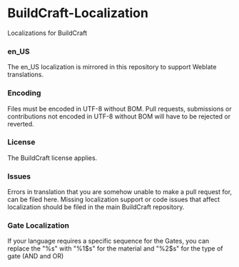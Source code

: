 BuildCraft-Localization
=======================

Localizations for BuildCraft

### en_US

The en_US localization is mirrored in this repository to support Weblate translations.

### Encoding

Files must be encoded in UTF-8 without BOM. Pull requests, submissions or contributions not encoded in UTF-8 without BOM will have to be rejected or reverted.

### License

The BuildCraft license applies.

### Issues

Errors in translation that you are somehow unable to make a pull request for, can be filed here. Missing localization support or code issues that affect localization should be filed in the main BuildCraft repository.

### Gate Localization

If your language requires a specific sequence for the Gates, you can replace the "%s" with "%1$s" for the material and "%2$s" for the type of gate (AND and OR)
